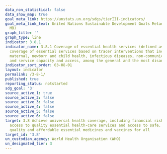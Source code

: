 ```yaml
---
data_non_statistical: false
data_show_map: true
goal_meta_link: https://unstats.un.org/sdgs/tierIII-indicators/
goal_meta_link_text: United Nations Sustainable Development Goals Metadata (PDF 4.0
  MB)
graph_title: ''
graph_type: line
indicator: 3.8.1
indicator_name: 3.8.1 Coverage of essential health services (defined as the average
  coverage of essential services based on tracer interventions that include reproductive,
  maternal, newborn and child health, infectious diseases, non-communicable diseases
  and service capacity and access, among the general and the most disadvantaged population)
indicator_sort_order: 03-08-01
layout: indicator
permalink: /3-8-1/
published: true
reporting_status: notstarted
sdg_goal: '3'
source_active_1: true
source_active_2: false
source_active_3: false
source_active_4: false
source_active_5: false
source_active_6: false
target: 3.8 Achieve universal health coverage, including financial risk protection,
  access to quality essential health-care services and access to safe, effective,
  quality and affordable essential medicines and vaccines for all
target_id: '3.8'
un_custodian_agency: World Health Organisation (WHO)
un_designated_tier: 3
---
```

